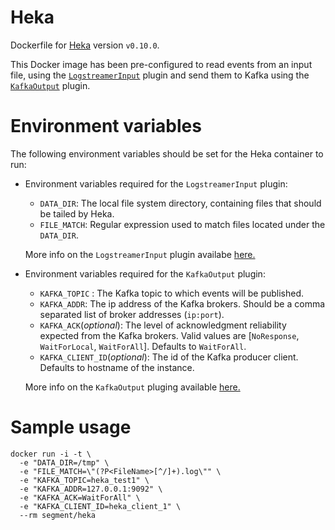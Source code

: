 Heka
====

Dockerfile for [Heka](https://hekad.readthedocs.io/en/v0.10.0/) version `v0.10.0`.

This Docker image has been pre-configured to read events from an input file, using the [`LogstreamerInput`](http://hekad.readthedocs.io/en/v0.10.0/config/inputs/logstreamer.html) plugin and send them to Kafka using the [`KafkaOutput`](https://hekad.readthedocs.io/en/v0.10.0/config/outputs/kafka.html) plugin.

Environment variables
=====================
The following environment variables should be set for the Heka container to run:
- Environment variables required for the `LogstreamerInput` plugin:
  - `DATA_DIR`: The local file system directory, containing files that should be tailed by Heka. 
  - `FILE_MATCH`: Regular expression used to match files located under the `DATA_DIR`.

  More info on the `LogstreamerInput` plugin availabe [here.](http://hekad.readthedocs.io/en/v0.10.0/config/inputs/logstreamer.html)
- Environment variables required for the `KafkaOutput` plugin:
  - `KAFKA_TOPIC` : The Kafka topic to which events will be published.
  - `KAFKA_ADDR`: The ip address of the Kafka brokers. Should be a comma separated list of broker addresses (`ip:port`).
  - `KAFKA_ACK`(*optional*): The level of acknowledgment reliability expected from the Kafka brokers. Valid values are [`NoResponse`, `WaitForLocal`, `WaitForAll`]. Defaults to `WaitForAll`.
  - `KAFKA_CLIENT_ID`(*optional*): The id of the Kafka producer client. Defaults to hostname of the instance.

  More info on the `KafkaOutput` pluging available [here.](http://hekad.readthedocs.io/en/v0.10.0/config/outputs/kafka.html)

Sample usage
============
```
docker run -i -t \
  -e "DATA_DIR=/tmp" \
  -e "FILE_MATCH=\"(?P<FileName>[^/]+).log\"" \
  -e "KAFKA_TOPIC=heka_test1" \
  -e "KAFKA_ADDR=127.0.0.1:9092" \
  -e "KAFKA_ACK=WaitForAll" \
  -e "KAFKA_CLIENT_ID=heka_client_1" \
  --rm segment/heka
```
